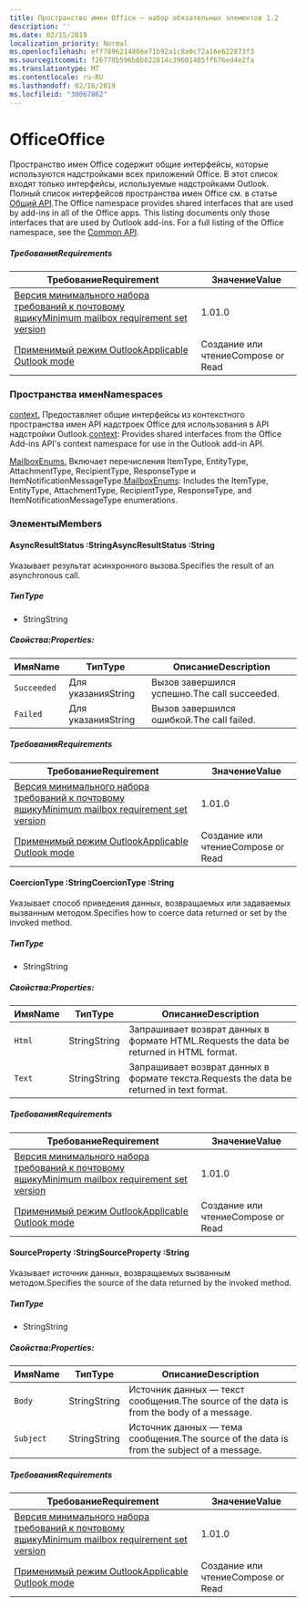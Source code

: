 ```yaml
---
title: Пространство имен Office — набор обязательных элементов 1.2
description: ''
ms.date: 02/15/2019
localization_priority: Normal
ms.openlocfilehash: eff7896214866e71b92a1c8a0c72a16e622873f3
ms.sourcegitcommit: f26778b596b6b022814c39601485ff676ed4e2fa
ms.translationtype: MT
ms.contentlocale: ru-RU
ms.lasthandoff: 02/16/2019
ms.locfileid: "30067862"
---
```

# <a name="office"></a><span data-ttu-id="ceb2a-102">Office</span><span class="sxs-lookup"><span data-stu-id="ceb2a-102">Office</span></span>

<span data-ttu-id="ceb2a-p101">Пространство имен Office содержит общие интерфейсы, которые используются надстройками всех приложений Office. В этот список входят только интерфейсы, используемые надстройками Outlook. Полный список интерфейсов пространства имен Office см. в статье [Общий API](/javascript/api/office).</span><span class="sxs-lookup"><span data-stu-id="ceb2a-p101">The Office namespace provides shared interfaces that are used by add-ins in all of the Office apps. This listing documents only those interfaces that are used by Outlook add-ins. For a full listing of the Office namespace, see the [Common API](/javascript/api/office).</span></span>

##### <a name="requirements"></a><span data-ttu-id="ceb2a-105">Требования</span><span class="sxs-lookup"><span data-stu-id="ceb2a-105">Requirements</span></span>

|<span data-ttu-id="ceb2a-106">Требование</span><span class="sxs-lookup"><span data-stu-id="ceb2a-106">Requirement</span></span>| <span data-ttu-id="ceb2a-107">Значение</span><span class="sxs-lookup"><span data-stu-id="ceb2a-107">Value</span></span>|
|---|---|
|[<span data-ttu-id="ceb2a-108">Версия минимального набора требований к почтовому ящику</span><span class="sxs-lookup"><span data-stu-id="ceb2a-108">Minimum mailbox requirement set version</span></span>](/office/dev/add-ins/reference/requirement-sets/outlook-api-requirement-sets)| <span data-ttu-id="ceb2a-109">1.0</span><span class="sxs-lookup"><span data-stu-id="ceb2a-109">1.0</span></span>|
|[<span data-ttu-id="ceb2a-110">Применимый режим Outlook</span><span class="sxs-lookup"><span data-stu-id="ceb2a-110">Applicable Outlook mode</span></span>](https://docs.microsoft.com/outlook/add-ins/#extension-points)| <span data-ttu-id="ceb2a-111">Создание или чтение</span><span class="sxs-lookup"><span data-stu-id="ceb2a-111">Compose or Read</span></span>|

### <a name="namespaces"></a><span data-ttu-id="ceb2a-112">Пространства имен</span><span class="sxs-lookup"><span data-stu-id="ceb2a-112">Namespaces</span></span>

<span data-ttu-id="ceb2a-113">[context.](office.context.md) Предоставляет общие интерфейсы из контекстного пространства имен API надстроек Office для использования в API надстройки Outlook.</span><span class="sxs-lookup"><span data-stu-id="ceb2a-113">[context](office.context.md): Provides shared interfaces from the Office Add-ins API's context namespace for use in the Outlook add-in API.</span></span>

<span data-ttu-id="ceb2a-114">[MailboxEnums.](/javascript/api/outlook_1_2/office.mailboxenums.attachmenttype) Включает перечисления ItemType, EntityType, AttachmentType, RecipientType, ResponseType и ItemNotificationMessageType.</span><span class="sxs-lookup"><span data-stu-id="ceb2a-114">[MailboxEnums](/javascript/api/outlook_1_2/office.mailboxenums.attachmenttype): Includes the ItemType, EntityType, AttachmentType, RecipientType, ResponseType, and ItemNotificationMessageType enumerations.</span></span>

### <a name="members"></a><span data-ttu-id="ceb2a-115">Элементы</span><span class="sxs-lookup"><span data-stu-id="ceb2a-115">Members</span></span>

####  <a name="asyncresultstatus-string"></a><span data-ttu-id="ceb2a-116">AsyncResultStatus :String</span><span class="sxs-lookup"><span data-stu-id="ceb2a-116">AsyncResultStatus :String</span></span>

<span data-ttu-id="ceb2a-117">Указывает результат асинхронного вызова.</span><span class="sxs-lookup"><span data-stu-id="ceb2a-117">Specifies the result of an asynchronous call.</span></span>

##### <a name="type"></a><span data-ttu-id="ceb2a-118">Тип</span><span class="sxs-lookup"><span data-stu-id="ceb2a-118">Type</span></span>

*   <span data-ttu-id="ceb2a-119">String</span><span class="sxs-lookup"><span data-stu-id="ceb2a-119">String</span></span>

##### <a name="properties"></a><span data-ttu-id="ceb2a-120">Свойства:</span><span class="sxs-lookup"><span data-stu-id="ceb2a-120">Properties:</span></span>

|<span data-ttu-id="ceb2a-121">Имя</span><span class="sxs-lookup"><span data-stu-id="ceb2a-121">Name</span></span>| <span data-ttu-id="ceb2a-122">Тип</span><span class="sxs-lookup"><span data-stu-id="ceb2a-122">Type</span></span>| <span data-ttu-id="ceb2a-123">Описание</span><span class="sxs-lookup"><span data-stu-id="ceb2a-123">Description</span></span>|
|---|---|---|
|`Succeeded`| <span data-ttu-id="ceb2a-124">Для указания</span><span class="sxs-lookup"><span data-stu-id="ceb2a-124">String</span></span>|<span data-ttu-id="ceb2a-125">Вызов завершился успешно.</span><span class="sxs-lookup"><span data-stu-id="ceb2a-125">The call succeeded.</span></span>|
|`Failed`| <span data-ttu-id="ceb2a-126">Для указания</span><span class="sxs-lookup"><span data-stu-id="ceb2a-126">String</span></span>|<span data-ttu-id="ceb2a-127">Вызов завершился ошибкой.</span><span class="sxs-lookup"><span data-stu-id="ceb2a-127">The call failed.</span></span>|

##### <a name="requirements"></a><span data-ttu-id="ceb2a-128">Требования</span><span class="sxs-lookup"><span data-stu-id="ceb2a-128">Requirements</span></span>

|<span data-ttu-id="ceb2a-129">Требование</span><span class="sxs-lookup"><span data-stu-id="ceb2a-129">Requirement</span></span>| <span data-ttu-id="ceb2a-130">Значение</span><span class="sxs-lookup"><span data-stu-id="ceb2a-130">Value</span></span>|
|---|---|
|[<span data-ttu-id="ceb2a-131">Версия минимального набора требований к почтовому ящику</span><span class="sxs-lookup"><span data-stu-id="ceb2a-131">Minimum mailbox requirement set version</span></span>](/office/dev/add-ins/reference/requirement-sets/outlook-api-requirement-sets)| <span data-ttu-id="ceb2a-132">1.0</span><span class="sxs-lookup"><span data-stu-id="ceb2a-132">1.0</span></span>|
|[<span data-ttu-id="ceb2a-133">Применимый режим Outlook</span><span class="sxs-lookup"><span data-stu-id="ceb2a-133">Applicable Outlook mode</span></span>](https://docs.microsoft.com/outlook/add-ins/#extension-points)| <span data-ttu-id="ceb2a-134">Создание или чтение</span><span class="sxs-lookup"><span data-stu-id="ceb2a-134">Compose or Read</span></span>|

####  <a name="coerciontype-string"></a><span data-ttu-id="ceb2a-135">CoercionType :String</span><span class="sxs-lookup"><span data-stu-id="ceb2a-135">CoercionType :String</span></span>

<span data-ttu-id="ceb2a-136">Указывает способ приведения данных, возвращаемых или задаваемых вызванным методом.</span><span class="sxs-lookup"><span data-stu-id="ceb2a-136">Specifies how to coerce data returned or set by the invoked method.</span></span>

##### <a name="type"></a><span data-ttu-id="ceb2a-137">Тип</span><span class="sxs-lookup"><span data-stu-id="ceb2a-137">Type</span></span>

*   <span data-ttu-id="ceb2a-138">String</span><span class="sxs-lookup"><span data-stu-id="ceb2a-138">String</span></span>

##### <a name="properties"></a><span data-ttu-id="ceb2a-139">Свойства:</span><span class="sxs-lookup"><span data-stu-id="ceb2a-139">Properties:</span></span>

|<span data-ttu-id="ceb2a-140">Имя</span><span class="sxs-lookup"><span data-stu-id="ceb2a-140">Name</span></span>| <span data-ttu-id="ceb2a-141">Тип</span><span class="sxs-lookup"><span data-stu-id="ceb2a-141">Type</span></span>| <span data-ttu-id="ceb2a-142">Описание</span><span class="sxs-lookup"><span data-stu-id="ceb2a-142">Description</span></span>|
|---|---|---|
|`Html`| <span data-ttu-id="ceb2a-143">String</span><span class="sxs-lookup"><span data-stu-id="ceb2a-143">String</span></span>|<span data-ttu-id="ceb2a-144">Запрашивает возврат данных в формате HTML.</span><span class="sxs-lookup"><span data-stu-id="ceb2a-144">Requests the data be returned in HTML format.</span></span>|
|`Text`| <span data-ttu-id="ceb2a-145">String</span><span class="sxs-lookup"><span data-stu-id="ceb2a-145">String</span></span>|<span data-ttu-id="ceb2a-146">Запрашивает возврат данных в формате текста.</span><span class="sxs-lookup"><span data-stu-id="ceb2a-146">Requests the data be returned in text format.</span></span>|

##### <a name="requirements"></a><span data-ttu-id="ceb2a-147">Требования</span><span class="sxs-lookup"><span data-stu-id="ceb2a-147">Requirements</span></span>

|<span data-ttu-id="ceb2a-148">Требование</span><span class="sxs-lookup"><span data-stu-id="ceb2a-148">Requirement</span></span>| <span data-ttu-id="ceb2a-149">Значение</span><span class="sxs-lookup"><span data-stu-id="ceb2a-149">Value</span></span>|
|---|---|
|[<span data-ttu-id="ceb2a-150">Версия минимального набора требований к почтовому ящику</span><span class="sxs-lookup"><span data-stu-id="ceb2a-150">Minimum mailbox requirement set version</span></span>](/office/dev/add-ins/reference/requirement-sets/outlook-api-requirement-sets)| <span data-ttu-id="ceb2a-151">1.0</span><span class="sxs-lookup"><span data-stu-id="ceb2a-151">1.0</span></span>|
|[<span data-ttu-id="ceb2a-152">Применимый режим Outlook</span><span class="sxs-lookup"><span data-stu-id="ceb2a-152">Applicable Outlook mode</span></span>](https://docs.microsoft.com/outlook/add-ins/#extension-points)| <span data-ttu-id="ceb2a-153">Создание или чтение</span><span class="sxs-lookup"><span data-stu-id="ceb2a-153">Compose or Read</span></span>|

####  <a name="sourceproperty-string"></a><span data-ttu-id="ceb2a-154">SourceProperty :String</span><span class="sxs-lookup"><span data-stu-id="ceb2a-154">SourceProperty :String</span></span>

<span data-ttu-id="ceb2a-155">Указывает источник данных, возвращаемых вызванным методом.</span><span class="sxs-lookup"><span data-stu-id="ceb2a-155">Specifies the source of the data returned by the invoked method.</span></span>

##### <a name="type"></a><span data-ttu-id="ceb2a-156">Тип</span><span class="sxs-lookup"><span data-stu-id="ceb2a-156">Type</span></span>

*   <span data-ttu-id="ceb2a-157">String</span><span class="sxs-lookup"><span data-stu-id="ceb2a-157">String</span></span>

##### <a name="properties"></a><span data-ttu-id="ceb2a-158">Свойства:</span><span class="sxs-lookup"><span data-stu-id="ceb2a-158">Properties:</span></span>

|<span data-ttu-id="ceb2a-159">Имя</span><span class="sxs-lookup"><span data-stu-id="ceb2a-159">Name</span></span>| <span data-ttu-id="ceb2a-160">Тип</span><span class="sxs-lookup"><span data-stu-id="ceb2a-160">Type</span></span>| <span data-ttu-id="ceb2a-161">Описание</span><span class="sxs-lookup"><span data-stu-id="ceb2a-161">Description</span></span>|
|---|---|---|
|`Body`| <span data-ttu-id="ceb2a-162">String</span><span class="sxs-lookup"><span data-stu-id="ceb2a-162">String</span></span>|<span data-ttu-id="ceb2a-163">Источник данных — текст сообщения.</span><span class="sxs-lookup"><span data-stu-id="ceb2a-163">The source of the data is from the body of a message.</span></span>|
|`Subject`| <span data-ttu-id="ceb2a-164">String</span><span class="sxs-lookup"><span data-stu-id="ceb2a-164">String</span></span>|<span data-ttu-id="ceb2a-165">Источник данных — тема сообщения.</span><span class="sxs-lookup"><span data-stu-id="ceb2a-165">The source of the data is from the subject of a message.</span></span>|

##### <a name="requirements"></a><span data-ttu-id="ceb2a-166">Требования</span><span class="sxs-lookup"><span data-stu-id="ceb2a-166">Requirements</span></span>

|<span data-ttu-id="ceb2a-167">Требование</span><span class="sxs-lookup"><span data-stu-id="ceb2a-167">Requirement</span></span>| <span data-ttu-id="ceb2a-168">Значение</span><span class="sxs-lookup"><span data-stu-id="ceb2a-168">Value</span></span>|
|---|---|
|[<span data-ttu-id="ceb2a-169">Версия минимального набора требований к почтовому ящику</span><span class="sxs-lookup"><span data-stu-id="ceb2a-169">Minimum mailbox requirement set version</span></span>](/office/dev/add-ins/reference/requirement-sets/outlook-api-requirement-sets)| <span data-ttu-id="ceb2a-170">1.0</span><span class="sxs-lookup"><span data-stu-id="ceb2a-170">1.0</span></span>|
|[<span data-ttu-id="ceb2a-171">Применимый режим Outlook</span><span class="sxs-lookup"><span data-stu-id="ceb2a-171">Applicable Outlook mode</span></span>](https://docs.microsoft.com/outlook/add-ins/#extension-points)| <span data-ttu-id="ceb2a-172">Создание или чтение</span><span class="sxs-lookup"><span data-stu-id="ceb2a-172">Compose or Read</span></span>|
